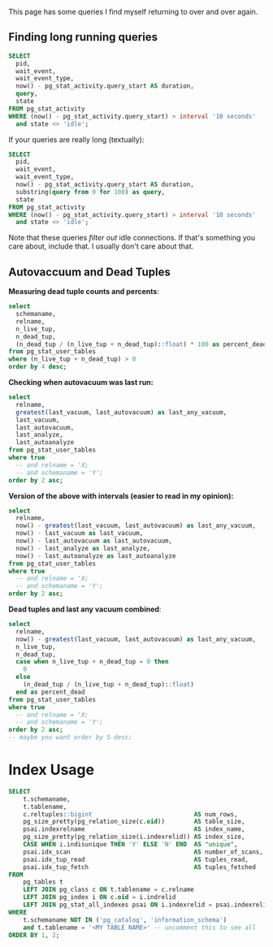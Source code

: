 
This page has some queries I find myself returning to over and over again.

## Finding long running queries

```sql
SELECT  
  pid,  
  wait_event,
  wait_event_type,
  now() - pg_stat_activity.query_start AS duration,  
  query,  
  state  
FROM pg_stat_activity  
WHERE (now() - pg_stat_activity.query_start) > interval '10 seconds'
  and state <> 'idle';
```


If your queries are really long (textually):
```sql
SELECT  
  pid,  
  wait_event,
  wait_event_type,
  now() - pg_stat_activity.query_start AS duration,  
  substring(query from 0 for 100) as query,  
  state  
FROM pg_stat_activity  
WHERE (now() - pg_stat_activity.query_start) > interval '10 seconds'
  and state <> 'idle';
```

Note that these queries *filter out* idle connections. If that's something you care about, include that. I usually don't care about that.

## Autovaccuum and Dead Tuples

**Measuring dead tuple counts and percents**:

```sql
select
  schemaname,
  relname,
  n_live_tup,
  n_dead_tup, 
  (n_dead_tup / (n_live_tup + n_dead_tup)::float) * 100 as percent_dead
from pg_stat_user_tables
where (n_live_tup + n_dead_tup) > 0
order by 4 desc;
```

**Checking when autovacuum was last run:**

```sql
select 
  relname,
  greatest(last_vacuum, last_autovacuum) as last_any_vacuum,
  last_vacuum,
  last_autovacuum,
  last_analyze,
  last_autoanalyze
from pg_stat_user_tables
where true
  -- and relname = 'X;
  -- and schemaname = 'Y';
order by 2 asc;
```

**Version of the above with intervals (easier to read in my opinion):**

```sql
select 
  relname,
  now() - greatest(last_vacuum, last_autovacuum) as last_any_vacuum,
  now() - last_vacuum as last_vacuum,
  now() - last_autovacuum as last_autovacuum,
  now() - last_analyze as last_analyze,
  now() - last_autoanalyze as last_autoanalyze
from pg_stat_user_tables
where true
  -- and relname = 'X;
  -- and schemaname = 'Y';
order by 2 asc;
```

**Dead tuples and last any vacuum combined**:

```sql
select 
  relname,
  now() - greatest(last_vacuum, last_autovacuum) as last_any_vacuum,
  n_live_tup,
  n_dead_tup, 
  case when n_live_tup + n_dead_tup = 0 then
    0
  else 
    (n_dead_tup / (n_live_tup + n_dead_tup)::float)
  end as percent_dead
from pg_stat_user_tables
where true
  -- and relname = 'X;
  -- and schemaname = 'Y';
order by 2 asc;
-- maybe you want order by 5 desc;
```

# Index Usage

```sql
SELECT
    t.schemaname,
    t.tablename,
    c.reltuples::bigint                            AS num_rows,
    pg_size_pretty(pg_relation_size(c.oid))        AS table_size,
    psai.indexrelname                              AS index_name,
    pg_size_pretty(pg_relation_size(i.indexrelid)) AS index_size,
    CASE WHEN i.indisunique THEN 'Y' ELSE 'N' END  AS "unique",
    psai.idx_scan                                  AS number_of_scans,
    psai.idx_tup_read                              AS tuples_read,
    psai.idx_tup_fetch                             AS tuples_fetched
FROM
    pg_tables t
    LEFT JOIN pg_class c ON t.tablename = c.relname
    LEFT JOIN pg_index i ON c.oid = i.indrelid
    LEFT JOIN pg_stat_all_indexes psai ON i.indexrelid = psai.indexrelid
WHERE
    t.schemaname NOT IN ('pg_catalog', 'information_schema')
    and t.tablename = '<MY TABLE NAME>' -- uncomment this to see all
ORDER BY 1, 2;
```

